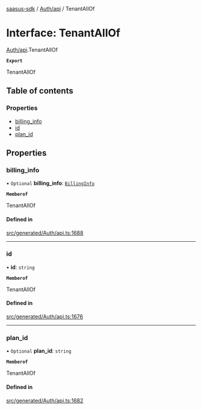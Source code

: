 [saasus-sdk](../README.md) / [Auth/api](../modules/Auth_api.md) / TenantAllOf

# Interface: TenantAllOf

[Auth/api](../modules/Auth_api.md).TenantAllOf

**`Export`**

TenantAllOf

## Table of contents

### Properties

- [billing\_info](Auth_api.TenantAllOf.md#billing_info)
- [id](Auth_api.TenantAllOf.md#id)
- [plan\_id](Auth_api.TenantAllOf.md#plan_id)

## Properties

### billing\_info

• `Optional` **billing\_info**: [`BillingInfo`](Auth_api.BillingInfo.md)

**`Memberof`**

TenantAllOf

#### Defined in

[src/generated/Auth/api.ts:1688](https://github.com/saasus-platform/saasus-sdk-javascript/blob/2c78b0a/src/generated/Auth/api.ts#L1688)

___

### id

• **id**: `string`

**`Memberof`**

TenantAllOf

#### Defined in

[src/generated/Auth/api.ts:1676](https://github.com/saasus-platform/saasus-sdk-javascript/blob/2c78b0a/src/generated/Auth/api.ts#L1676)

___

### plan\_id

• `Optional` **plan\_id**: `string`

**`Memberof`**

TenantAllOf

#### Defined in

[src/generated/Auth/api.ts:1682](https://github.com/saasus-platform/saasus-sdk-javascript/blob/2c78b0a/src/generated/Auth/api.ts#L1682)
